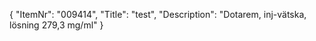 {
  "ItemNr": "009414",
  "Title": "test",
  "Description": "Dotarem, inj-vätska, lösning 279,3 mg/ml"
}